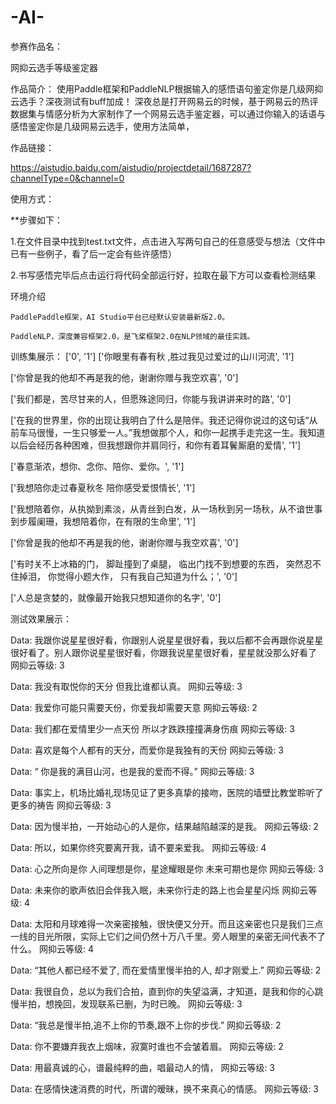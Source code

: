 # -AI-
参赛作品名：

网抑云选手等级鉴定器

作品简介：
使用Paddle框架和PaddleNLP根据输入的感悟语句鉴定你是几级网抑云选手？深夜测试有buff加成！
深夜总是打开网易云的时候，基于网易云的热评数据集与情感分析为大家制作了一个网易云选手鉴定器，可以通过你输入的话语与感悟鉴定你是几级网易云选手，使用方法简单，

作品链接：

https://aistudio.baidu.com/aistudio/projectdetail/1687287?channelType=0&channel=0




使用方式：

**步骤如下：

1.在文件目录中找到test.txt文件，点击进入写两句自己的任意感受与想法（文件中已有一些例子，看了后一定会有些许感悟）

2.书写感悟完毕后点击运行将代码全部运行好，拉取在最下方可以查看检测结果

环境介绍

    PaddlePaddle框架，AI Studio平台已经默认安装最新版2.0。

    PaddleNLP，深度兼容框架2.0，是飞桨框架2.0在NLP领域的最佳实践。
    
    

训练集展示：
['0', '1']
['你眼里有春有秋 ,胜过我见过爱过的山川河流', '1']

['你曾是我的他却不再是我的他，谢谢你赠与我空欢喜', '0']

['我们都是，苦尽甘来的人，但愿殊途同归，你能与我讲讲来时的路', '0']

['在我的世界里，你的出现让我明白了什么是陪伴。我还记得你说过的这句话“从前车马很慢，一生只够爱一人。”我想做那个人，和你一起携手走完这一生。我知道以后会经历各种困难，但我想跟你并肩同行，和你有着耳鬢厮磨的爱情', '1']

['春意渐浓，想你、念你、陪你、爱你。', '1']

['我想陪你走过春夏秋冬  陪你感受爱恨情长', '1']

['我想陪着你，从执拗到素淡，从青丝到白发，从一场秋到另一场秋，从不谙世事到步履阑珊，我想陪着你，在有限的生命里', '1']

['你曾是我的他却不再是我的他，谢谢你赠与我空欢喜', '0']

['有时关不上冰箱的门， 脚趾撞到了桌腿， 临出门找不到想要的东西， 突然忍不住掉泪， 你觉得小题大作， 只有我自己知道为什么；', '0']

['人总是贪婪的，就像最开始我只想知道你的名字', '0']





测试效果展示：

Data: 我跟你说星星很好看，你跟别人说星星很好看，我以后都不会再跟你说星星很好看了。别人跟你说星星很好看，你跟我说星星很好看，星星就没那么好看了 	 网抑云等级: 3

Data: 我没有取悦你的天分 但我比谁都认真。 	 网抑云等级: 3

Data: 我爱你可能只需要天份，你爱我却需要天意 	 网抑云等级: 2

Data: 我们都在爱情里少一点天份 所以才跌跌撞撞满身伤痕 	 网抑云等级: 3

Data: 喜欢是每个人都有的天分，而爱你是我独有的天份 	 网抑云等级: 3

Data: “ 你是我的满目山河，也是我的爱而不得。” 	 网抑云等级: 3

Data: 事实上，机场比婚礼现场见证了更多真挚的接吻，医院的墙壁比教堂聆听了更多的祷告 	 网抑云等级: 3

Data: 因为慢半拍，一开始动心的人是你，结果越陷越深的是我。 	 网抑云等级: 2

Data: 所以，如果你终究要离开我，请不要来爱我。 	 网抑云等级: 4

Data: 心之所向是你 人间理想是你，星途耀眼是你 未来可期也是你 	 网抑云等级: 3

Data: 未来你的歌声依旧会伴我入眠，未来你行走的路上也会星星闪烁 	 网抑云等级: 4

Data: 太阳和月球难得一次亲密接触，很快便又分开。而且这亲密也只是我们三点一线的目光所限，实际上它们之间仍然十万八千里。旁人眼里的亲密无间代表不了什么。 	 网抑云等级: 4

Data: “其他人都已经不爱了, 而在爱情里慢半拍的人, 却才刚爱上.” 	 网抑云等级: 2

Data: 我很自负，总以为我们合拍，直到你的失望溢满，才知道，是我和你的心跳慢半拍，想挽回，发现联系已删，为时已晚。 	 网抑云等级: 3

Data: “我总是慢半拍,追不上你的节奏,跟不上你的步伐.” 	 网抑云等级: 2

Data: 你不要嫌弃我衣上烟味，寂寞时谁也不会皱着眉。 	 网抑云等级: 2

Data: 用最真诚的心，谱最纯粹的曲，唱最动人的情， 	 网抑云等级: 3

Data: 在感情快速消费的时代，所谓的暧昧，换不来真心的情感。 	 网抑云等级: 3

